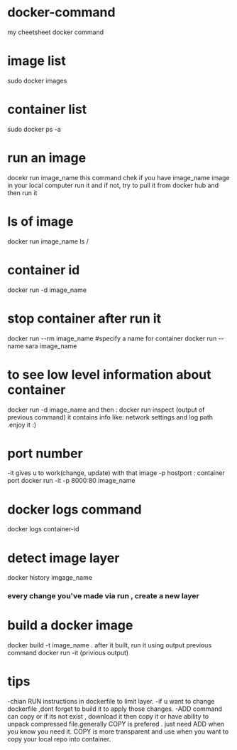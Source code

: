 # docker-command
my cheetsheet docker command
# image list 
sudo docker images
# container list 
sudo docker ps -a
# run an image 
docekr run image_name 
this command chek if you have image_name image in your local computer run it and if not, try to pull it from docker hub and then run it 
# ls of image 
docker run image_name ls /
# container id 
docker run -d image_name 
# stop container after run it 
docker run --rm image_name
#specify a name for container
docker run --name sara image_name 
# to see low level information about container
docker run -d image_name 
and then :
docker run inspect (output of previous command) 
it contains info like: network settings and log path .enjoy it :)
# port number
-it gives u to work(change, update) with that image 
-p hostport : container port 
docker run -it -p 8000:80 image_name
# docker logs command
docker logs container-id
# detect image layer 
docker history imgage_name
### every change you've made via run , create a new layer 
# build a docker image 
docker build -t image_name .
after it built, run it using output previous command 
docker run -it (privious output)

# tips
 -chian RUN instructions in dockerfile to limit layer.
 -if u want to change dockerfile ,dont forget to build it to apply those changes.
 -ADD command can copy or if its not exist , download it then copy it or have ability to unpack compressed file.generally COPY is prefered . just need ADD when you know you need it. COPY is more transparent and use when you want to copy your local repo into container.
